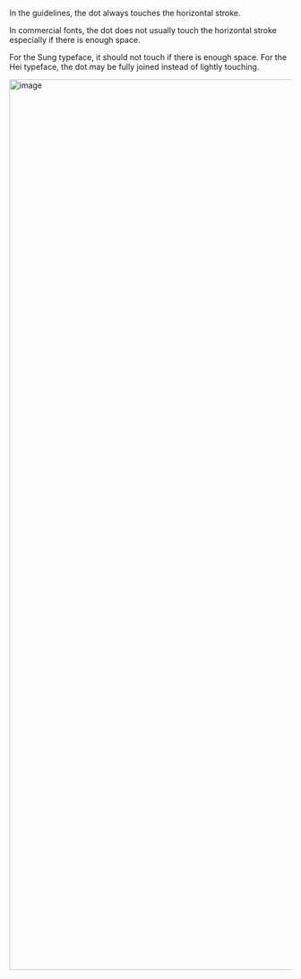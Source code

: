 In the guidelines, the dot always touches the horizontal stroke.

In commercial fonts, the dot does not usually touch the horizontal stroke especially if there is
enough space.

For the Sung typeface, it should not touch if there is enough space.
For the Hei typeface, the dot may be fully joined instead of lightly touching.

<img width="1588" alt="image" src="https://github.com/hfhchan/hk-font-guide/assets/8191296/86473ae2-ac9f-447b-a731-de6708d3440d">
